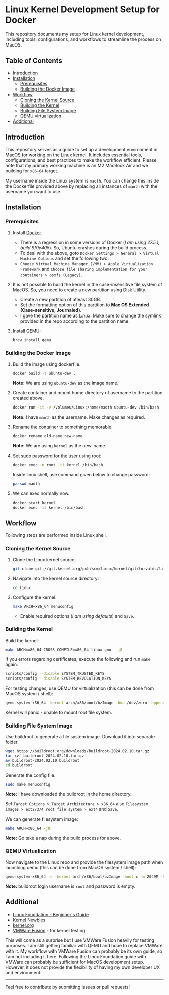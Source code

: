# Linux Kernel Development Setup for Docker

This repository documents my setup for Linux kernel development, including tools, configurations, and workflows to streamline the process on MacOS.

## Table of Contents

- [Introduction](#introduction)
- [Installation](#installation)
  - [Prerequisites](#prerequisites)
  - [Building the Docker Image](#building-the-docker-image)
- [Workflow](#workflow)
  - [Cloning the Kernel Source](#cloning-the-kernel-source)
  - [Building the Kernel](#building-the-kernel)
  - [Building File System Image](#building-file-system-image)
  - [QEMU virtualization](#qemu-virtualization)
- [Additional](#additional)

## Introduction

This repository serves as a guide to set up a development environment in MacOS for working on the Linux kernel.
It includes essential tools, configurations, and best practices to make the workflow efficient.
Please note that my primary working machine is an M2 MacBook Air and we building for `x86-64` target.

My username inside the Linux system is `maoth`. You can change this inside the Dockerfile provided above by replacing all instances of `maoth` with the username you want to use.

## Installation

### Prerequisites

1. Install [Docker](https://www.docker.com/).
    - There is a regression in some versions of Docker (*I am using 27.5.1, build 9f9e405*). So, Ubuntu crashes during the build process.
    - To deal with the above, goto `Docker Settings > General > Virtual Machine Options` and set the following two:
    - `Choose Virtual Machine Manager (VMM) > Apple Virtualization Framework` and `Choose file sharing implementation for your containers > osxfs (Legacy)`.

2. It is not possible to build the kernel in the case-insensitive file system of MacOS. So, you need to create a new partition using Disk Utility.
   - Create a new partition of atleast 30GB.
   - Set the formatting option of this partition to **Mac OS Extended (Case-sensitive, Journaled)**.
   - I gave the partition name as *Linux*. Make sure to change the symlink provided in the repo according to the partition name.

3. Install QEMU:
   ```sh
   brew install qemu
   ```

### Building the Docker Image

1. Build the image using dockerfile.
   ```sh
   docker build -t ubuntu-dev .
   ```

   **Note:** We are using `ubuntu-dev` as the image name.

2. Create container and mount home directory of username to the partition created above.
   ```sh
   docker run -it -v /Volumes/Linux:/home/maoth ubuntu-dev /bin/bash
   ```

   **Note:** I have `maoth` as the username. Make changes as required.

3. Rename the container to something memorable.
   ```sh
   docker rename old-name new-name
   ```

   **Note:** We are using `kernel` as the new-name.


4. Set sudo password for the user using root:
   ```sh
   docker exec -u root -ti kernel /bin/bash
   ```

   Inside linux shell, use command given below to change password:
   ```sh
   passwd maoth
   ```

5. We can exec normally now.
   ```sh
   docker start kernel
   docker exec -it kernel /bin/bash
   ```

## Workflow

Following steps are performed inside Linux shell.

### Cloning the Kernel Source

1. Clone the Linux kernel source:
   ```sh
   git clone git://git.kernel.org/pub/scm/linux/kernel/git/torvalds/linux.git
   ```

2. Navigate into the kernel source directory:
   ```sh
   cd linux
   ```

3. Configure the kernel:
   ```sh
   make ARCH=x86_64 menuconfig
   ```

   - Enable required options (*I am using defaults*) and `Save`.

### Building the Kernel

Build the kernel:
```sh
make ARCH=x86_64 CROSS_COMPILE=x86_64-linux-gnu- -j8
```

If you errors regarding certificates, execute the following and run `make` again.
```sh
scripts/config --disable SYSTEM_TRUSTED_KEYS
scripts/config --disable SYSTEM_REVOCATION_KEYS
```

For testing changes, use QEMU for virtualization (this can be done from MacOS system / shell):
```sh
qemu-system-x86_64 -kernel arch/x86/boot/bzImage -hda /dev/zero -append "root=/dev/zero console=ttyS0" -serial stdio -display none
```

Kernel will panic - unable to mount root file system.

### Building File System Image

Use buildroot to generate a file system image. Download it into separate folder.
```sh
wget https://buildroot.org/downloads/buildroot-2024.02.10.tar.gz
tar xvf buildroot-2024.02.10.tar.gz
mv buildroot-2024.02.10 buildroot
cd buildroot
```

Generate the config file:
```sh
sudo make menuconfig
```

**Note:** I have downloaded the buildroot in the home directory.

Set `Target Options > Target Architecture > x86_64` also `Filesystem images > ext2/3/4 root file system > ext4` and `Save`.

We can generate filesystem image:
```sh
make ARCH=x86_64 -j8
```

**Note:** Go take a nap during the build process for above.

### QEMU Virtualization

Now navigate to the Linux repo and provide the filesystem image path when launching qemu (this can be done from MacOS system / shell):
```sh
qemu-system-x86_64 -s -kernel arch/x86/boot/bzImage -boot c -m 2049M -hda ~/buildroot/output/images/rootfs.ext4 -append "root=/dev/sda rw console=ttyS0,115200 acpi=off nokaslr" -serial stdio -display none
```

**Note:** buildroot login username is `root` and password is empty.

## Additional

- [Linux Foundation - Beginner's Guide](https://trainingportal.linuxfoundation.org/courses/a-beginners-guide-to-linux-kernel-development-lfd103)
- [Kernel Newbies](https://kernelnewbies.org/FirstKernelPatch)
- [kernel.org](https://www.kernel.org/doc/html/latest/process/howto.html)
- [VMWare Fusion](https://blogs.vmware.com/teamfusion/2024/05/fusion-pro-now-available-free-for-personal-use.html) - for kernel testing.

This will come as a surprise but I use VMWare Fusion heavily for testing purposes. I am still getting familiar with QEMU and hope to replace VMWare with it. My workflow with VMWare Fusion can probably be its own guide, so I am not including it here.
Following the Linux Foundation guide with VMWare can probably be sufficient for MacOS development setup. However, it does not provide the flexibility of having my own developer UX and environment.

---

Feel free to contribute by submitting issues or pull requests!

